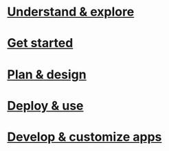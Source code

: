# [Understand & explore](/understand-explore/azure-rights-management.html)
# [Get started](/get-started/requirements-for-azure-rights-management.html)
# [Plan & design](/plan-design/azure-rights-management-deployment-roadmap.html)
# [Deploy & use](/deploy-use/activating-azure-rights-management.html)
# [Develop & customize apps](https://docsmsftstage.azurewebsites.net/rights-management/sdk/api/winrt/Microsoft.RightsManagement.html)
